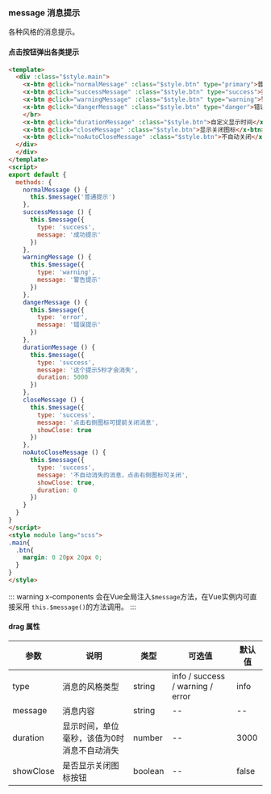 ### message 消息提示
各种风格的消息提示。

#### 点击按钮弹出各类提示
```html
<template>
  <div :class="$style.main">
    <x-btn @click="normalMessage" :class="$style.btn" type="primary">普通提示</x-btn>
    <x-btn @click="successMessage" :class="$style.btn" type="success">完成提示</x-btn>
    <x-btn @click="warningMessage" :class="$style.btn" type="warning">警告提示</x-btn>
    <x-btn @click="dangerMessage" :class="$style.btn" type="danger">错误提示</x-btn>
    </br>
    <x-btn @click="durationMessage" :class="$style.btn">自定义显示时间</x-btn>
    <x-btn @click="closeMessage" :class="$style.btn">显示关闭图标</x-btn>
    <x-btn @click="noAutoCloseMessage" :class="$style.btn">不自动关闭</x-btn>
  </div>
  </div>
</template>
<script>
export default {
  methods: {
    normalMessage () {
      this.$message('普通提示')
    },
    successMessage () {
      this.$message({
        type: 'success',
        message: '成功提示'
      })
    },
    warningMessage () {
      this.$message({
        type: 'warning',
        message: '警告提示'
      })
    },
    dangerMessage () {
      this.$message({
        type: 'error',
        message: '错误提示'
      })
    },
    durationMessage () {
      this.$message({
        type: 'success',
        message: '这个提示5秒才会消失',
        duration: 5000
      })
    },
    closeMessage () {
      this.$message({
        type: 'success',
        message: '点击右侧图标可提前关闭消息',
        showClose: true
      })
    },
    noAutoCloseMessage () {
      this.$message({
        type: 'success',
        message: '不自动消失的消息，点击右侧图标可关闭',
        showClose: true,
        duration: 0
      })
    }
  }
}
</script>
<style module lang="scss">
.main{
  .btn{
    margin: 0 20px 20px 0;
  }
}
</style>
```
::: warning
x-components 会在Vue全局注入`$message`方法，在Vue实例内可直接采用 `this.$message()`的方法调用。
:::

#### drag 属性
| 参数      | 说明    | 类型      | 可选值       | 默认值   |
|---------- |-------- |---------- |-------------  |-------- |
| type  | 消息的风格类型 | string  |   info / success / warning / error |    info     |
| message  | 消息内容 |  string   |   --  |    --     |
| duration  | 显示时间，单位毫秒，该值为0时消息不自动消失 |  number   |   --  |    3000     |
| showClose  | 是否显示关闭图标按钮 |  boolean   |   --  |    false     |
